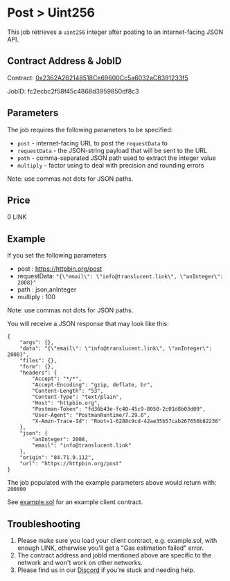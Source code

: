 # Post > Uint256

This job retrieves a `uint256` integer after posting to an internet-facing JSON API.

## Contract Address & JobID
  
Contract: [0x2362A262148518Ce69600Cc5a6032aC8391233f5](https://sepolia.etherscan.io/address/0x2362A262148518Ce69600Cc5a6032aC8391233f5)

JobID: fc2ecbc2f58f45c4868d3959850df8c3

## Parameters

The job requires the following parameters to be specified:

* `post` - internet-facing URL to post the `requestData` to
* `requestData` - the JSON-string payload that will be sent to the URL
* `path` - comma-separated JSON path used to extract the integer value
* `multiply` - factor using to deal with precision and rounding errors

Note: use commas not dots for JSON paths.

## Price

0 LINK

## Example

If you set the following parameters

* post : https://httpbin.org/post
* requestData: `"{\"email\": \"info@translucent.link\", \"anInteger\": 2008}"`
* path : json,anInteger
* multiply : 100

Note: use commas not dots for JSON paths.

You will receive a JSON response that may look like this:

    {
        "args": {},
        "data": "{\"email\": \"info@translucent.link\", \"anInteger\": 2008}",
        "files": {},
        "form": {},
        "headers": {
            "Accept": "*/*",
            "Accept-Encoding": "gzip, deflate, br",
            "Content-Length": "53",
            "Content-Type": "text/plain",
            "Host": "httpbin.org",
            "Postman-Token": "fd36b43e-fc40-45c9-8050-2c01d8b03d09",
            "User-Agent": "PostmanRuntime/7.29.0",
            "X-Amzn-Trace-Id": "Root=1-6288c9cd-42ae35b57cab267656b82236"
        },
        "json": {
            "anInteger": 2008,
            "email": "info@translucent.link"
        },
        "origin": "84.71.9.112",
        "url": "https://httpbin.org/post"
    }

The job populated with the example parameters above would return with: `200800`

See [example.sol](example.sol) for an example client contract.

## Troubleshooting

1. Please make sure you load your client contract, e.g. example.sol, with enough LINK, otherwise you'll get a "Gas estimation failed" error.
2. The contract address and jobId mentioned above are specific to the network and won't work on other networks.
3. Please find us in our [Discord](https://discord.gg/JxKT6R9Xpz) if you're stuck and needing help. 